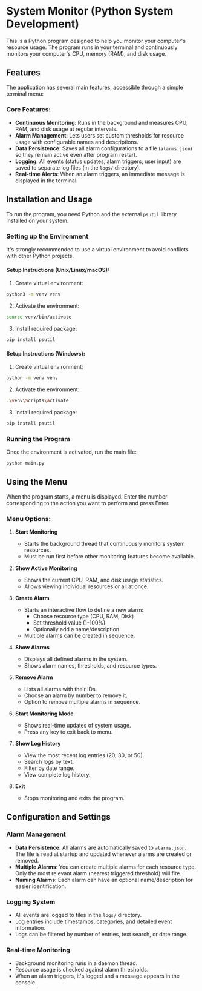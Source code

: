 # System Monitor (Python System Development)

This is a Python program designed to help you monitor your computer's resource usage. The program runs in your terminal and continuously monitors your computer's CPU, memory (RAM), and disk usage.

## Features

The application has several main features, accessible through a simple terminal menu:

### Core Features:

- **Continuous Monitoring**: Runs in the background and measures CPU, RAM, and disk usage at regular intervals.
- **Alarm Management**: Lets users set custom thresholds for resource usage with configurable names and descriptions.
- **Data Persistence**: Saves all alarm configurations to a file (`alarms.json`) so they remain active even after program restart.
- **Logging**: All events (status updates, alarm triggers, user input) are saved to separate log files (in the `logs/` directory).
- **Real-time Alerts**: When an alarm triggers, an immediate message is displayed in the terminal.

## Installation and Usage

To run the program, you need Python and the external `psutil` library installed on your system.

### Setting up the Environment

It's strongly recommended to use a virtual environment to avoid conflicts with other Python projects.

#### Setup Instructions (Unix/Linux/macOS):

1. Create virtual environment:
```bash
python3 -m venv venv
```

2. Activate the environment:
```bash
source venv/bin/activate
```

3. Install required package:
```bash
pip install psutil
```

#### Setup Instructions (Windows):

1. Create virtual environment:
```bash
python -m venv venv
```

2. Activate the environment:
```bash
.\venv\Scripts\activate
```

3. Install required package:
```bash
pip install psutil
```

### Running the Program

Once the environment is activated, run the main file:
```bash
python main.py
```

## Using the Menu

When the program starts, a menu is displayed. Enter the number corresponding to the action you want to perform and press Enter.

### Menu Options:

1. **Start Monitoring**
   - Starts the background thread that continuously monitors system resources.
   - Must be run first before other monitoring features become available.

2. **Show Active Monitoring**
   - Shows the current CPU, RAM, and disk usage statistics.
   - Allows viewing individual resources or all at once.

3. **Create Alarm**
   - Starts an interactive flow to define a new alarm:
     - Choose resource type (CPU, RAM, Disk)
     - Set threshold value (1-100%)
     - Optionally add a name/description
   - Multiple alarms can be created in sequence.

4. **Show Alarms**
   - Displays all defined alarms in the system.
   - Shows alarm names, thresholds, and resource types.

5. **Remove Alarm**
   - Lists all alarms with their IDs.
   - Choose an alarm by number to remove it.
   - Option to remove multiple alarms in sequence.

6. **Start Monitoring Mode**
   - Shows real-time updates of system usage.
   - Press any key to exit back to menu.

7. **Show Log History**
   - View the most recent log entries (20, 30, or 50).
   - Search logs by text.
   - Filter by date range.
   - View complete log history.

8. **Exit**
   - Stops monitoring and exits the program.

## Configuration and Settings

### Alarm Management
- **Data Persistence**: All alarms are automatically saved to `alarms.json`. The file is read at startup and updated whenever alarms are created or removed.
- **Multiple Alarms**: You can create multiple alarms for each resource type. Only the most relevant alarm (nearest triggered threshold) will fire.
- **Naming Alarms**: Each alarm can have an optional name/description for easier identification.

### Logging System
- All events are logged to files in the `logs/` directory.
- Log entries include timestamps, categories, and detailed event information.
- Logs can be filtered by number of entries, text search, or date range.

### Real-time Monitoring
- Background monitoring runs in a daemon thread.
- Resource usage is checked against alarm thresholds.
- When an alarm triggers, it's logged and a message appears in the console.
